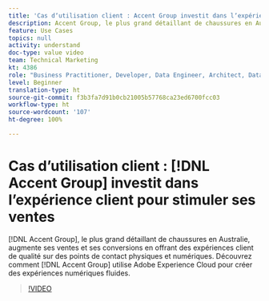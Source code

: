```yaml
---
title: 'Cas dʼutilisation client : Accent Group investit dans lʼexpérience client pour stimuler ses ventes'
description: Accent Group, le plus grand détaillant de chaussures en Australie, augmente ses ventes et ses conversions en offrant des expériences client de qualité sur des points de contact physiques et numériques. Découvrez comment le groupe Accent utilise Adobe Experience Cloud pour créer des expériences numériques en toute transparence.
feature: Use Cases
topics: null
activity: understand
doc-type: value video
team: Technical Marketing
kt: 4386
role: "Business Practitioner, Developer, Data Engineer, Architect, Data Architect, Administrator, Leader"
level: Beginner
translation-type: ht
source-git-commit: f3b3fa7d91b0cb21005b57768ca23ed6700fcc03
workflow-type: ht
source-wordcount: '107'
ht-degree: 100%

---
```



# Cas dʼutilisation client : [!DNL Accent Group] investit dans lʼexpérience client pour stimuler ses ventes

[!DNL Accent Group], le plus grand détaillant de chaussures en Australie, augmente ses ventes et ses conversions en offrant des expériences client de qualité sur des points de contact physiques et numériques. Découvrez comment [!DNL Accent Group] utilise Adobe Experience Cloud pour créer des expériences numériques fluides.

>[!VIDEO](https://video.tv.adobe.com/v/31505/?quality=12)

